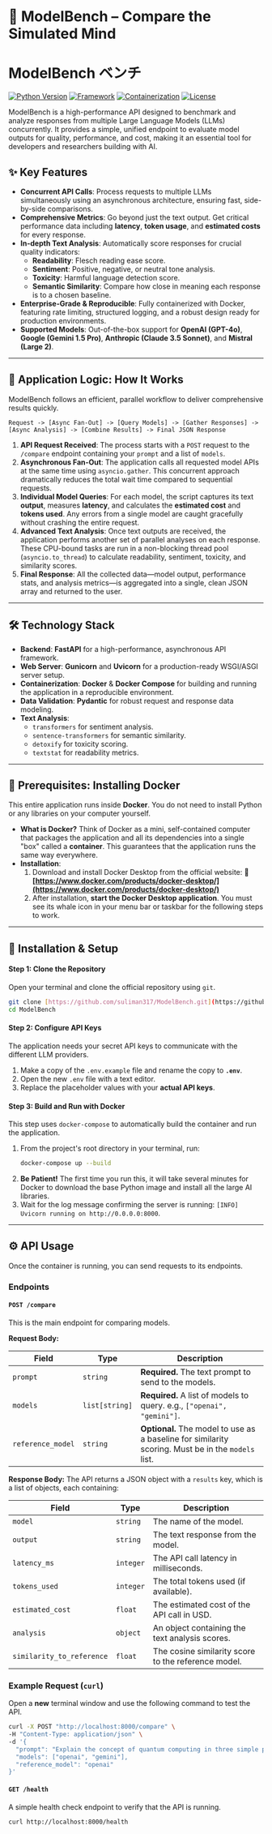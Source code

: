 # 🧠 ModelBench – Compare the Simulated Mind
# ModelBench ベンチ

[![Python Version](https://img.shields.io/badge/Python-3.13-blue.svg)](https://www.python.org/)
[![Framework](https://img.shields.io/badge/Framework-FastAPI-green.svg)](https://fastapi.tiangolo.com/)
[![Containerization](https://img.shields.io/badge/Container-Docker-blue.svg)](https://www.docker.com/)
[![License](https://img.shields.io/badge/License-MIT-green.svg)](https://opensource.org/licenses/MIT)

ModelBench is a high-performance API designed to benchmark and analyze responses from multiple Large Language Models (LLMs) concurrently. It provides a simple, unified endpoint to evaluate model outputs for quality, performance, and cost, making it an essential tool for developers and researchers building with AI.

## ✨ Key Features

* **Concurrent API Calls**: Process requests to multiple LLMs simultaneously using an asynchronous architecture, ensuring fast, side-by-side comparisons.
* **Comprehensive Metrics**: Go beyond just the text output. Get critical performance data including **latency**, **token usage**, and **estimated costs** for every response.
* **In-depth Text Analysis**: Automatically score responses for crucial quality indicators:
    * **Readability**: Flesch reading ease score.
    * **Sentiment**: Positive, negative, or neutral tone analysis.
    * **Toxicity**: Harmful language detection score.
    * **Semantic Similarity**: Compare how close in meaning each response is to a chosen baseline.
* **Enterprise-Grade & Reproducible**: Fully containerized with Docker, featuring rate limiting, structured logging, and a robust design ready for production environments.
* **Supported Models**: Out-of-the-box support for **OpenAI (GPT-4o)**, **Google (Gemini 1.5 Pro)**, **Anthropic (Claude 3.5 Sonnet)**, and **Mistral (Large 2)**.

---

## 🧠 Application Logic: How It Works

ModelBench follows an efficient, parallel workflow to deliver comprehensive results quickly.

`Request -> [Async Fan-Out] -> [Query Models] -> [Gather Responses] -> [Async Analysis] -> [Combine Results] -> Final JSON Response`

1.  **API Request Received**: The process starts with a `POST` request to the `/compare` endpoint containing your `prompt` and a list of `models`.
2.  **Asynchronous Fan-Out**: The application calls all requested model APIs at the same time using `asyncio.gather`. This concurrent approach dramatically reduces the total wait time compared to sequential requests.
3.  **Individual Model Queries**: For each model, the script captures its text **output**, measures **latency**, and calculates the **estimated cost** and **tokens used**. Any errors from a single model are caught gracefully without crashing the entire request.
4.  **Advanced Text Analysis**: Once text outputs are received, the application performs another set of parallel analyses on each response. These CPU-bound tasks are run in a non-blocking thread pool (`asyncio.to_thread`) to calculate readability, sentiment, toxicity, and similarity scores.
5.  **Final Response**: All the collected data—model output, performance stats, and analysis metrics—is aggregated into a single, clean JSON array and returned to the user.

---

## 🛠️ Technology Stack

* **Backend**: **FastAPI** for a high-performance, asynchronous API framework.
* **Web Server**: **Gunicorn** and **Uvicorn** for a production-ready WSGI/ASGI server setup.
* **Containerization**: **Docker** & **Docker Compose** for building and running the application in a reproducible environment.
* **Data Validation**: **Pydantic** for robust request and response data modeling.
* **Text Analysis**:
    * `transformers` for sentiment analysis.
    * `sentence-transformers` for semantic similarity.
    * `detoxify` for toxicity scoring.
    * `textstat` for readability metrics.

---

## 🐋 Prerequisites: Installing Docker

This entire application runs inside **Docker**. You do not need to install Python or any libraries on your computer yourself.

* **What is Docker?** Think of Docker as a mini, self-contained computer that packages the application and all its dependencies into a single "box" called a **container**. This guarantees that the application runs the same way everywhere.
* **Installation**:
    1.  Download and install Docker Desktop from the official website: 🔗 **[https://www.docker.com/products/docker-desktop/](https://www.docker.com/products/docker-desktop/)**
    2.  After installation, **start the Docker Desktop application**. You must see its whale icon in your menu bar or taskbar for the following steps to work.

---

## 🚀 Installation & Setup

#### Step 1: Clone the Repository
Open your terminal and clone the official repository using `git`.

```bash
git clone [https://github.com/suliman317/ModelBench.git](https://github.com/suliman317/ModelBench.git)
cd ModelBench
```

#### Step 2: Configure API Keys
The application needs your secret API keys to communicate with the different LLM providers.

1.  Make a copy of the `.env.example` file and rename the copy to **`.env`**.
2.  Open the new `.env` file with a text editor.
3.  Replace the placeholder values with your **actual API keys**.

#### Step 3: Build and Run with Docker
This step uses `docker-compose` to automatically build the container and run the application.

1.  From the project's root directory in your terminal, run:
    ```bash
    docker-compose up --build
    ```
2.  **Be Patient!** The first time you run this, it will take several minutes for Docker to download the base Python image and install all the large AI libraries.
3.  Wait for the log message confirming the server is running: `[INFO] Uvicorn running on http://0.0.0.0:8000`.

---

## ⚙️ API Usage

Once the container is running, you can send requests to its endpoints.

### Endpoints

#### `POST /compare`
This is the main endpoint for comparing models.

**Request Body:**

| Field             | Type          | Description                                                                    |
| ----------------- | ------------- | ------------------------------------------------------------------------------ |
| `prompt`          | `string`      | **Required.** The text prompt to send to the models.                           |
| `models`          | `list[string]`| **Required.** A list of models to query. e.g., `["openai", "gemini"]`.         |
| `reference_model` | `string`      | **Optional.** The model to use as a baseline for similarity scoring. Must be in the `models` list. |

**Response Body:**
The API returns a JSON object with a `results` key, which is a list of objects, each containing:

| Field                     | Type          | Description                                       |
| ------------------------- | ------------- | ------------------------------------------------- |
| `model`                   | `string`      | The name of the model.                            |
| `output`                  | `string`      | The text response from the model.                 |
| `latency_ms`              | `integer`     | The API call latency in milliseconds.             |
| `tokens_used`             | `integer`     | The total tokens used (if available).             |
| `estimated_cost`          | `float`       | The estimated cost of the API call in USD.        |
| `analysis`                | `object`      | An object containing the text analysis scores.    |
| `similarity_to_reference` | `float`       | The cosine similarity score to the reference model. |

### Example Request (`curl`)

Open a **new** terminal window and use the following command to test the API.

```bash
curl -X POST "http://localhost:8000/compare" \
-H "Content-Type: application/json" \
-d '{
  "prompt": "Explain the concept of quantum computing in three simple paragraphs.",
  "models": ["openai", "gemini"],
  "reference_model": "openai"
}'
```

#### `GET /health`
A simple health check endpoint to verify that the API is running.

```bash
curl http://localhost:8000/health
```
